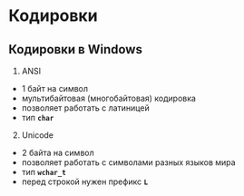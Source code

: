 Кодировки
===

Кодировки в Windows
---

1. ANSI
* 1 байт на символ
* мультибайтовая (многобайтовая) кодировка
* позволяет работать с латиницей
* тип **`char`**

2. Unicode
* 2 байта на символ
* позволяет работать с символами разных языков мира
* тип **`wchar_t`**
* перед строкой нужен префикс **`L`**
